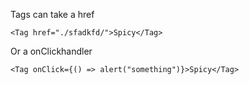 Tags can take a href

```react|dark,span-1
<Tag href="./sfadkfd/">Spicy</Tag>
```

Or a onClickhandler

```react|dark,span-1
<Tag onClick={() => alert("something")}>Spicy</Tag>
```
